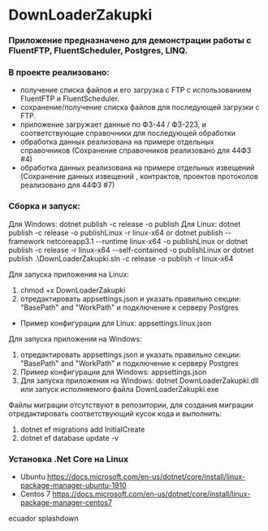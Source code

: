 # DownLoaderZakupki 

### Приложение предназначено для демонстрации работы с FluentFTP, FluentScheduler, Postgres, LINQ.

### В проекте реализовано:
- получение списка файлов и его загрузка с FTP с использованием FluentFTP и FluentScheduler.
- сохранение/получение списка файлов для последующей загрузки с FTP.
- приложение загружает данные по ФЗ-44 / ФЗ-223, и соответствующие справочники для последующей обработки
- обработка данных реализована на примере отдельных справочников (Сохранение справочников реализовано для 44ФЗ #4)
- обработка данных реализована на примере отдельных извещений (Сохранение данных извещений , контрактов, проектов протоколов реализовано для 44ФЗ #7)


### Сборка и запуск: 
Для Windows:
dotnet publish -c release -o publish
Для Linux:
dotnet publish -c release -o publishLinux -r linux-x64
or 
dotnet publish --framework netcoreapp3.1 --runtime linux-x64 -o publishLinux 
or 
dotnet publish -c release -r linux-x64 --self-contained -o publishLinux 
or
dotnet publish .\DownLoaderZakupki.sln -c release -o publish -r linux-x64

Для запуска приложения на Linux: 
1) chmod +x DownLoaderZakupki
2) отредактировать appsettings.json и указать правильно секции: "BasePath" and "WorkPath" и подключение к серверу Postgres
- Пример конфигурации для Linux: appsettings.linux.json

Для запуска приложения на Windows: 
1) отредактировать appsettings.json и указать правильно секции: "BasePath" and "WorkPath" и подключение к серверу Postgres
2) Пример конфигурации для  Windows: appsettings.json 
3) Для запуска приложения на Windows: 
dotnet DownLoaderZakupki.dll или запуск исполняемого файла DownLoaderZakupki.exe


Файлы миграции отсутствуют в репозитории, для создания миграции отредактировать соответствующий кусок кода и выполнить: 
1) dotnet ef migrations add InitialCreate
2) dotnet ef database update -v

### Установка .Net Core на Linux 
- Ubuntu https://docs.microsoft.com/en-us/dotnet/core/install/linux-package-manager-ubuntu-1910
- Centos 7 https://docs.microsoft.com/en-us/dotnet/core/install/linux-package-manager-centos7

ecuador splashdown